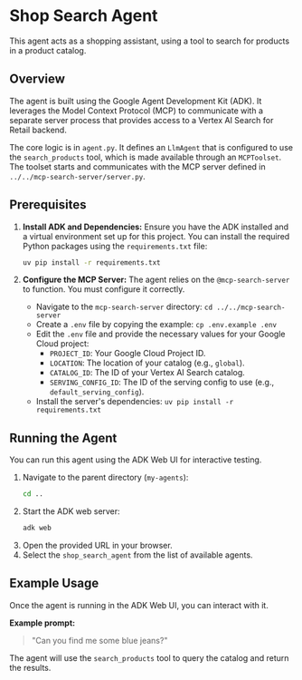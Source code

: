 # Shop Search Agent

This agent acts as a shopping assistant, using a tool to search for products in a product catalog.

## Overview

The agent is built using the Google Agent Development Kit (ADK). It leverages the Model Context Protocol (MCP) to communicate with a separate server process that provides access to a Vertex AI Search for Retail backend.

The core logic is in `agent.py`. It defines an `LlmAgent` that is configured to use the `search_products` tool, which is made available through an `MCPToolset`. The toolset starts and communicates with the MCP server defined in `../../mcp-search-server/server.py`.

## Prerequisites

1.  **Install ADK and Dependencies:** Ensure you have the ADK installed and a virtual environment set up for this project. You can install the required Python packages using the `requirements.txt` file:
    ```bash
    uv pip install -r requirements.txt
    ```

2.  **Configure the MCP Server:** The agent relies on the `@mcp-search-server` to function. You must configure it correctly.
    *   Navigate to the `mcp-search-server` directory: `cd ../../mcp-search-server`
    *   Create a `.env` file by copying the example: `cp .env.example .env`
    *   Edit the `.env` file and provide the necessary values for your Google Cloud project:
        *   `PROJECT_ID`: Your Google Cloud Project ID.
        *   `LOCATION`: The location of your catalog (e.g., `global`).
        *   `CATALOG_ID`: The ID of your Vertex AI Search catalog.
        *   `SERVING_CONFIG_ID`: The ID of the serving config to use (e.g., `default_serving_config`).
    *   Install the server's dependencies: `uv pip install -r requirements.txt`

## Running the Agent

You can run this agent using the ADK Web UI for interactive testing.

1.  Navigate to the parent directory (`my-agents`):
    ```bash
    cd .. 
    ```
2.  Start the ADK web server:
    ```bash
    adk web
    ```
3.  Open the provided URL in your browser.
4.  Select the `shop_search_agent` from the list of available agents.

## Example Usage

Once the agent is running in the ADK Web UI, you can interact with it.

**Example prompt:**
> "Can you find me some blue jeans?"

The agent will use the `search_products` tool to query the catalog and return the results.
